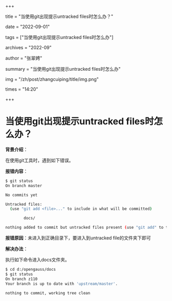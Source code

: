 +++

title = "当使用git出现提示untracked files时怎么办？" 

date = "2022-09-01" 

tags = ["当使用git出现提示untracked files时怎么办"] 

archives = "2022-09" 

author = "张翠娉" 

summary = "当使用git出现提示untracked files时怎么办"

img = "/zh/post/zhangcuiping/title/img.png" 

times = "14:20"

+++

# 当使用git出现提示untracked files时怎么办？

**背景介绍**：

在使用git工具时，遇到如下错误。

**报错内容**：

```bash
$ git status
On branch master

No commits yet

Untracked files:
  (use "git add <file>..." to include in what will be committed)

        docs/

nothing added to commit but untracked files present (use "git add" to track)

```

**报错原因**：未进入到正确目录下，要进入到untracked file的文件夹下即可

**解决办法**：

执行如下命令进入docs文件夹。

```bash
$ cd d:/opengauss/docs
$ git status
On branch z110
Your branch is up to date with 'upstream/master'.

nothing to commit, working tree clean
```